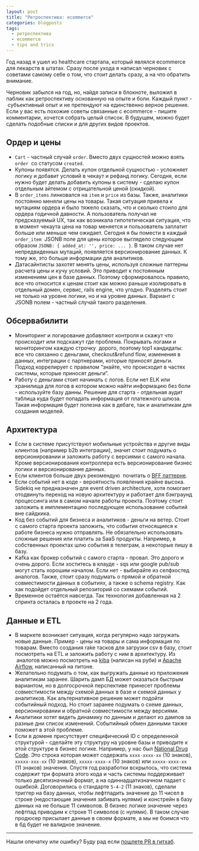 ```yaml
---
layout: post
title: "Ретроспектива: ecommerce"
categories: blogposts
tags:
  - ретроспектива
  - ecommerce
  - tips and trics
---
```


Год назад я ушел из healthcare стартапа, который являлся ecommerce для лекарств в штатах. Сразу после ухода я написал черновик с советами самому себе о том, что стоит делать сразу, а на что обратить внимание.

Черновик забылся на год, но, найдя записи в блокноте, выложил в паблик как ретроспективу основанную на опыте и боли. Каждый пункт -  субъективный опыт и не претендуют на единственно верное решение. Если у вас есть похожие советы связанные с ecommerce - пишите комментарии, хочется собрать целый список. В будущем, можно будет сделать подобные списки и для других видов проектов.

## Ордер и цены
* `Cart` - частный случай `order`. Вместо двух сущностей можно взять `order`  со статусом `created`.
* Купоны появятся. Делать купон отдельной сущностью - усложняет логику и добавит условий в чекаут и рефанд логику. Сегодня, если нужно будет делать добавить купоны в систему - сделаю купон отдельным айтемом с отрицательной ценой (скидкой).
* В `order_items` линковался на `item` и `price` из базы. Также, аналитики постоянно меняли цены на товары. Такая ситуация привела к мутациям ордера и было тяжело сказать, что и сколько стоило для ордера годичной давности. А пользователь получал не предсказуемый UX, так как возникала гипотетическая ситуация, что в момент чекаута цена на товар меняется и пользователь заплатит больше или меньше чем ожидает. Сегодня я бы помести в каждый `order_item`  JSONB поле для цены которое выглядело следующим образом `JSONB: { added_at: '', price: ... }`. В таком случае нет непредвиденных мутаций, появляется версионирование данных. К тому же, это больше информации для аналитиков.
* Датасайнтисты захотят менять цены, используя сложные паттерны расчета цены и кучу условий. Это приводит к постоянным изменениям цен в базе данных. Поэтому сформировалось правило, все что относится к ценам стоит как можно раньше изолировать в отдельный домен, сервис, rails engine, что угодно. Разделять стоит не только на уровне логики, но и на уровне данных. Вариант с JSONB полем - частный случай такого разделения.

## Обсервабилити
* Мониторинг и логирование добавляют контроля и скажут что происходит или подскажут где проблема. Покрывать логами и мониторингом каждую строчку  дорого, поэтому top1 кандидаты: все что связанно с деньгами, checkout&refund flow, изменения в данных, интеграции с партнерами, которые приносят деньги. Подход коррелирует с правилом “знайте, что происходит в частях системы, которые приносят деньги”.
* Работу с деньгами стоит начинать с логов. Если нет ELK или хранилища для логов в котором можно найти информацию без боли - используйте базу данны. Решение для старта - отдельная аудит таблица куда будет попадать информация от платежного шлюза. Такая информация будет полезна как в дебаге, так и аналитикам для создания моделей.

## Архитектура
* Если в системе присутствуют мобильные устройства и другие виды клиентов (например b2b интеграции), значит стоит подумать о версионировании и заложить работу с версиями с самого начала. Кроме версионирования контроллера есть версионирование бизнес логики и версионирование данных.
* Если клиентов больше двух рекомендую  почитать о [BFF паттерне](https://samnewman.io/patterns/architectural/bff/).
* Если событий нет в коде - вероятность появления крайне высока. Sidekiq не предназначен для event driven architecture, хотя помогает отодвинуть переход на новую архитектуру и работает для бэкграунд процессинга или в самом начале работы проекта. Поэтому стоит заложить в имплементацию последующее использование событий вне сайдкика.
* Код без событий для бизнеса и аналитиков - деньги на ветер. Стоит с самого старта проекта заложить, что события относящиеся к работе бизнеса нужно отправлять. Не обязательно использовать сложные решения или платить за SaaS продукты. Например, в собственных проектах шлю события в телеграм, а некоторые пишу в базу.
* Kafka как брокер событий с самого старта - провал. Это дорого и очень дорого. Если хоститесь в клауде - sqs или google pub/sub могут стать хорошим началом. Если нет - выбирайте из селфхостед аналогов. Также, стоит сразу подумать о прямой и обратной совместимости данных в событиях, а также о schema registry. Как хак подойдет отдельный репозиторий со схемами событий.
* Временное остаётся навсегда. Так технология добавленная на 2 спринта осталась в проекте на 2 года.

## Данные и ETL
* В маркете возникает ситуация, когда регулярно надо загружать новые данные. Пример - цены на товары и сама информация по товарам. Вместо создания rake тасков для загрузки csv в базу, стоит посмотреть на ETL и заложить работу с ним в архитектуру. Из  аналогов можно посмотреть на [kiba](https://github.com/thbar/kiba) (написан на руби) и [Apache Airflow](https://airflow.apache.org), написанный на питоне.
* Желательно подумать о том, как выгружать данные из приложения аналитикам заранее. Шарить дамп БД может оказаться быстрым вариантом, но в долгосрочной перспективе принесет проблемы совместимости между схемой данных в базе и схемой данных у аналитиков. Как альтернативное решение может подойти событийный подход. Но стоит заранее подумать о схеме данных, версионировании и обратной совместимости между версиями.
* Аналитики хотят видеть динамику по данным и делают из дампов за разные дни список изменений. Событийный обмен данными также поможет в этой проблеме.
* Если в домене присутствует специфический ID с определенной структурой - сделайте эту структуру на уровне базы и приводите к этой структуре в бизнес логике. Например, у нас был [National Drug Code](https://en.wikipedia.org/wiki/National_Drug_Code). Это строка которая может содержать `xxxx-xxxx-xx` (10 знаков), `xxxxx-xxx-xx` (10 знаков), `xxxxx-xxxx-x` (10 знаков) или `xxxxx-xxxx-xx` (11 знаков) значения. Спустя год разработки вскрылось, что система содержит три формата этого кода и часть системы поддерживает только десятизначный формат, а на одиннадцатизначном падает с ошибкой. Договорились о стандарте `5-4-2` (11 знаков), сделали триггер на базу данных, чтобы лефтпадить значение до 11 чисел в строке (недостающие значения забивать нулями) и констрейн в базу данных на не больше 11 символов. В бизнес логике значение через лефтпад приводим к строке 11 символов (с нулями). В таком случае продюсер присылает данные в своем формате, а мы не боимся что в бд будет не валидное значение.

------

Нашли опечатку или ошибку? Буду рад если [пошлете PR в гитхаб](https://github.com/2pegramming/2pegramming.github.io/tree/master/_posts).
